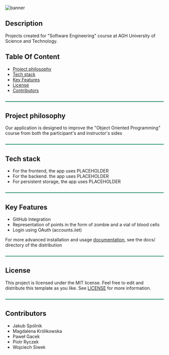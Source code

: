 ![banner](assets/banner.gif)

## Description

Projects created for "Software Engineering" course at AGH University of Science and Technology.

## Table Of Content
* [Project philosophy](#project-philosophy)
* [Tech stack](#tech-stack)
* [Key Features](#key-features)
* [License](#license)
* [Contributors](#contributors)

![divider](assets/divider.png)
<a name="project-philosophy"></a>
## Project philosophy

Our application is designed to improve the "Object Oriented Programming" course from both the participant's and instructor's sides

![divider](assets/divider.png)
<a name="tech-stack"></a>
## Tech stack

- For the frontend, the app uses PLACEHOLDER
- For the backend. the app uses PLACEHOLDER
- For persistent storage, the app uses PLACEHOLDER

![divider](assets/divider.png)
<a name="key-features"></a>
## Key Features

- GitHub Integration 
- Representation of points in the form of zombie and a vial of blood cells
- Login using OAuth (accounts.iiet)

For more advanced installation and usage [documentation](docks), see the docs/ directory of the distribution

![divider](assets/divider.png)
<a name="license"></a>
## License

This project is licensed under the MIT license. Feel free to edit and distribute this template as you like.
See [LICENSE](https://github.com/dec0dOS/amazing-github-template/blob/main/LICENSE) for more information.

![divider](assets/divider.png)
<a name="contributors"></a>
## Contributors
* Jakub Spólnik
* Magdalena Królikowska
* Paweł Gacek
* Piotr Ryczek
* Wojciech Siwek